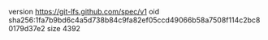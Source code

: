version https://git-lfs.github.com/spec/v1
oid sha256:1fa7b9bd6c4a5d738b84c9fa82ef05ccd49066b58a7508f114c2bc80179d37e2
size 4392
